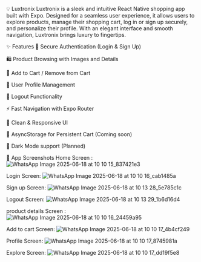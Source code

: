 💡 Luxtronix
Luxtronix is a sleek and intuitive React Native shopping app built with Expo. Designed for a seamless user experience, it allows users to explore products, manage their shopping cart, log in or sign up securely, and personalize their profile. With an elegant interface and smooth navigation, Luxtronix brings luxury to fingertips.

✨ Features
🔐 Secure Authentication (Login & Sign Up)

🛍️ Product Browsing with Images and Details

🛒 Add to Cart / Remove from Cart

👤 User Profile Management

🚪 Logout Functionality

⚡ Fast Navigation with Expo Router

🎨 Clean & Responsive UI

💾 AsyncStorage for Persistent Cart (Coming soon)

🌙 Dark Mode support (Planned)

📱 App Screenshots
Home Screen :
![WhatsApp Image 2025-06-18 at 10 10 15_837421e3](https://github.com/user-attachments/assets/916f9b15-685f-45f7-80cb-41d09a74252b)

Login Screen:
![WhatsApp Image 2025-06-18 at 10 10 16_cab1485a](https://github.com/user-attachments/assets/31924757-539a-435d-92fc-e75178ebb967)

Sign up Screen:
![WhatsApp Image 2025-06-18 at 10 13 28_5e785c1c](https://github.com/user-attachments/assets/cf54db66-28eb-4ec6-a508-c0bb51ef596f)

Logout Screen:
![WhatsApp Image 2025-06-18 at 10 13 29_1b6d16d4](https://github.com/user-attachments/assets/6a5280b1-adda-48f5-9586-cbd661dd83be)

product details Screen :
![WhatsApp Image 2025-06-18 at 10 10 16_24459a95](https://github.com/user-attachments/assets/1e9abad0-6e2a-46da-8258-09d552c1ddf1)

Add to cart Screen:
![WhatsApp Image 2025-06-18 at 10 10 17_4b4cf249](https://github.com/user-attachments/assets/1bdfb63a-3eec-4173-9df3-53169be43f03)

Profile Screen:
![WhatsApp Image 2025-06-18 at 10 10 17_8745981a](https://github.com/user-attachments/assets/22333f1d-35dc-4ea9-911a-55acfc3fa455)

Explore Screen:
![WhatsApp Image 2025-06-18 at 10 10 17_dd19f5e8](https://github.com/user-attachments/assets/4ce2ac7f-ad3b-4510-8764-178803ad7401)










